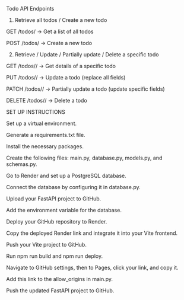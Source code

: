 Todo API Endpoints
1. Retrieve all todos / Create a new todo

GET /todos/ → Get a list of all todos

POST /todos/ → Create a new todo

2. Retrieve / Update / Partially update / Delete a specific todo

GET /todos/<pk>/ → Get details of a specific todo

PUT /todos/<pk>/ → Update a todo (replace all fields)

PATCH /todos/<pk>/ → Partially update a todo (update specific fields)

DELETE /todos/<pk>/ → Delete a todo


SET UP INSTRUCTIONS

Set up a virtual environment.

Generate a requirements.txt file.

Install the necessary packages.

Create the following files: main.py, database.py, models.py, and schemas.py.

Go to Render and set up a PostgreSQL database.

Connect the database by configuring it in database.py.

Upload your FastAPI project to GitHub.

Add the environment variable for the database.

Deploy your GitHub repository to Render.

Copy the deployed Render link and integrate it into your Vite frontend.

Push your Vite project to GitHub.

Run npm run build and npm run deploy.

Navigate to GitHub settings, then to Pages, click your link, and copy it.

Add this link to the allow_origins in main.py.

Push the updated FastAPI project to GitHub.
